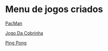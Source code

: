 # Menu de jogos criados 

[PacMan](https://byjoao1.github.io/PacMan/)

[Jogo Da Cobrinha](https://byjoao1.github.io/Jogo_Da_Cobrinha/)

[Ping Pong](https://byjoao1.github.io/PingPong/)
